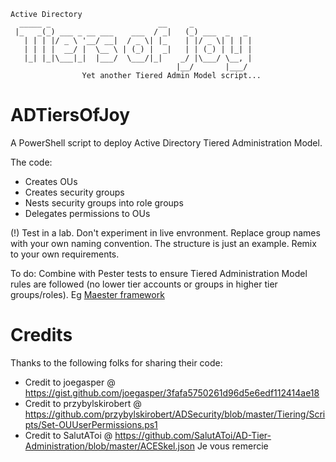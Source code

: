     Active Directory
      _____ _                        __     _             
     |_   _(_) ___ _ __ ___    ___  / _|   (_) ___  _   _ 
       | | | |/ _ \ '__/ __|  / _ \| |_    | |/ _ \| | | |
       | | | |  __/ |  \__ \ | (_) |  _|   | | (_) | |_| |
       |_| |_|\___|_|  |___/  \___/|_|    _/ |\___/ \__, |
                                         |__/       |___/ 
                    Yet another Tiered Admin Model script...

# ADTiersOfJoy
A PowerShell script to deploy Active Directory Tiered Administration Model.

The code:
* Creates OUs
* Creates security groups
* Nests security groups into role groups
* Delegates permissions to OUs

(!) Test in a lab. Don't experiment in live envronment.  Replace group names with your own naming convention.  The structure is just an example. Remix to your own requirements.

To do: Combine with Pester tests to ensure Tiered Administration Model rules are followed (no lower tier accounts or groups in higher tier groups/roles). Eg [Maester framework](https://maester.dev/)

# Credits
Thanks to the following folks for sharing their code:
* Credit to joegasper @ https://gist.github.com/joegasper/3fafa5750261d96d5e6edf112414ae18
* Credit to przybylskirobert @ https://github.com/przybylskirobert/ADSecurity/blob/master/Tiering/Scripts/Set-OUUserPermissions.ps1
* Credit to SalutAToi @ https://github.com/SalutAToi/AD-Tier-Administration/blob/master/ACESkel.json  Je vous remercie
